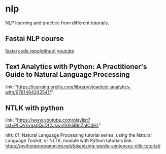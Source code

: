 # nlp
NLP learning and practice from different tutorials.

## Fastai NLP course 
<a href="https://www.fast.ai/2019/07/08/fastai-nlp/">fastai</a>
<a href="https://github.com/fastai/course-nlp">code repo(github)</a>
<a href="https://www.youtube.com/playlist?list=PLtmWHNX-gukKocXQOkQjuVxglSDYWsSh9">youtube</a>

## Text Analytics with Python: A Practitioner's Guide to Natural Language Processing
link: "https://learning.oreilly.com/library/view/text-analytics-with/9781484243541/"
 
## NTLK with python 
link: "https://www.youtube.com/playlist?list=PLQVvvaa0QuDf2JswnfiGkliBInZnIC4HL"

nltk_01: Natural Language Processing tutorial series, using the Natural Language Toolkit, or NLTK, module with Python
tutorials link: https://pythonprogramming.net/tokenizing-words-sentences-nltk-tutorial/
